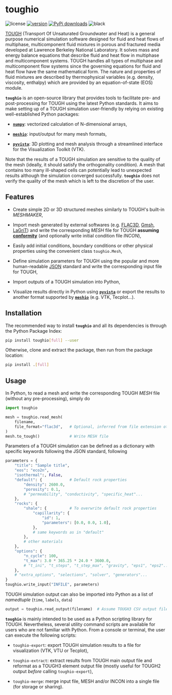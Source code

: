 # toughio
![license](https://img.shields.io/badge/license-MIT-green)
[![version](https://img.shields.io/pypi/v/toughio.svg?style=flat)](https://pypi.org/project/toughio)
[![PyPi downloads](https://img.shields.io/pypi/dm/toughio.svg?style=flat)](https://pypistats.org/packages/toughio)
![black](https://img.shields.io/badge/style-black-black)

[TOUGH](https://tough.lbl.gov/) (Transport Of Unsaturated Groundwater and Heat) is a general purpose numerical simulation software designed for fluid and heat flows of multiphase, multicomponent fluid mixtures in porous and fractured media developed at Lawrence Berkeley National Laboratory. It solves mass and energy balance equations that describe fluid and heat flow in multiphase and multicomponent systems. TOUGH handles all types of multiphase and multicomponent flow systems since the governing equations for fluid and heat flow have the same mathematical form. The nature and properties of fluid mixtures are described by thermophysical variables (e.g. density, viscosity, enthalpy) which are provided by an equation-of-state (EOS) module.

**``toughio``** is an open-source library that provides tools to facilitate pre- and post-processing for TOUGH using the latest Python standards. It aims to make setting up of a TOUGH simulation user-friendly by relying on existing well-established Python packages:

* [**``numpy``**](https://numpy.org/): vectorized calculation of N-dimensional arrays,

* [**``meshio``**](https://github.com/nschloe/meshio): input/output for many mesh formats,

* [**``pyvista``**](https://github.com/pyvista/pyvista): 3D plotting and mesh analysis through a streamlined interface for the Visualization Toolkit (VTK).

Note that the results of a TOUGH simulation are sensitive to the quality of the mesh (ideally, it should satisfy the orthogonality condition). A mesh that contains too many ill-shaped cells can potentially lead to unexpected results although the simulation converged successfully. **``toughio``** does not verify the quality of the mesh which is left to the discretion of the user.


## Features

* Create simple 2D or 3D structured meshes similarly to TOUGH's built-in *MESHMAKER*,

* Import mesh generated by external softwares (e.g. [FLAC3D](https://www.itascacg.com/software/flac3d), [Gmsh](http://gmsh.info/), [LaGriT](https://meshing.lanl.gov/)) and write the corresponding *MESH* file for TOUGH **assuming [conformity](https://www.quora.com/What-is-non-conformal-mesh-in-CFD)** (and optionally write initial condition file *INCON*),

* Easily add initial conditions, boundary conditions or other physical properties using the convenient class ``toughio.Mesh``,

* Define simulation parameters for TOUGH using the popular and more human-readable [JSON](http://json.org/) standard and write the corresponding input file for TOUGH,

* Import outputs of a TOUGH simulation into Python,

* Visualize results directly in Python using [**``pyvista``**](https://github.com/pyvista/pyvista) or export the results to another format supported by [**``meshio``**](https://github.com/nschloe/meshio) (e.g. VTK, Tecplot...).


## Installation

The recommended way to install **``toughio``** and all its dependencies is through the Python Package Index:

```bash
pip install toughio[full] --user
```

Otherwise, clone and extract the package, then run from the package location:

```bash
pip install .[full]
```

## Usage

In Python, to read a mesh and write the corresponding TOUGH *MESH* file (without any pre-processing), simply do

```python
import toughio

mesh = toughio.read_mesh(
    filename,
    file_format="flac3d",   # Optional, inferred from file extension otherwise
)
mesh.to_tough()             # Write MESH file
```

Parameters of a TOUGH simulation can be defined as a dictionary with specific keywords following the JSON standard, following

```python
parameters = {
    "title": "Sample title",
    "eos": "eco2n",
    "isothermal":, False,
    "default": {            # Default rock properties
        "density": 2600.0,
        "porosity": 0.1,
        # "permeability", "conductivity", "specific_heat"...
    },
    "rocks": {
        "shale": {          # To overwrite default rock properties
            "capillarity": {
                "id": 1,
                "parameters": [0.0, 0.0, 1.0],
            },
            # same keywords as in "default"
        },
        # other materials
    },
    "options": {
        "n_cycle": 100,
        "t_max": 3.0 * 365.25 * 24.0 * 3600.0,
        # "t_ini", "t_steps", "t_step_max", "gravity", "eps1", "eps2"...
    },
    # "extra_options", "selections", "solver", "generators"...
}
toughio.write_input("INFILE", parameters)
```

TOUGH simulation output can also be imported into Python as a list of *namedtuple* (``time``, ``labels``, ``data``)

```python
output = toughio.read_output(filename)  # Assume TOUGH3 CSV output file
```

**``toughio``** is mainly intended to be used as a Python scripting library for TOUGH. Nevertheless, several utility command scripts are available for users who are not familiar with Python. From a console or terminal, the user can execute the following scripts:

* ``toughio-export``: export TOUGH simulation results to a file for visualization (VTK, VTU or Tecplot),

* ``toughio-extract``: extract results from TOUGH main output file and reformat as a TOUGH3 element output file (mostly useful for TOUGH2 output *before* calling ``toughio-export``),

* ``toughio-merge``: merge input file, MESH and/or INCON into a single file (for storage or sharing).
